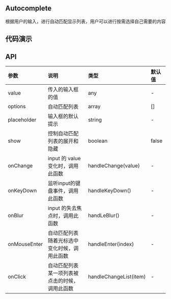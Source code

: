 ## Autocomplete
根据用户的输入，进行自动匹配显示列表，用户可以进行按需选择自己需要的内容
## 代码演示
## API
|参数|说明|类型|默认值|
|:---|:-----|:----|:------|
|value|传入的输入框的值|any|-|
|options|自动匹配列表|array|[]|
|placeholder|输入框的默认提示|string|-|
|show|控制自动匹配列表的展开和隐藏|boolean|false|
|onChange| input 的 value 变化时，调用此函数|handleChange(value)|-|
|onKeyDown| 监听input的键盘事件，调用此函数|handleKeyDown()|-|
|onBlur| input 的失去焦点时，调用此函数|handLeBlur()|-|
|onMouseEnter| 自动匹配列表随着光标选中变化时候，调用此函数|handleEnter(index)|-|
|onClick| 自动匹配列表某一项列表被点击的时候，调用此函数|handleChangeList(item)|-|

